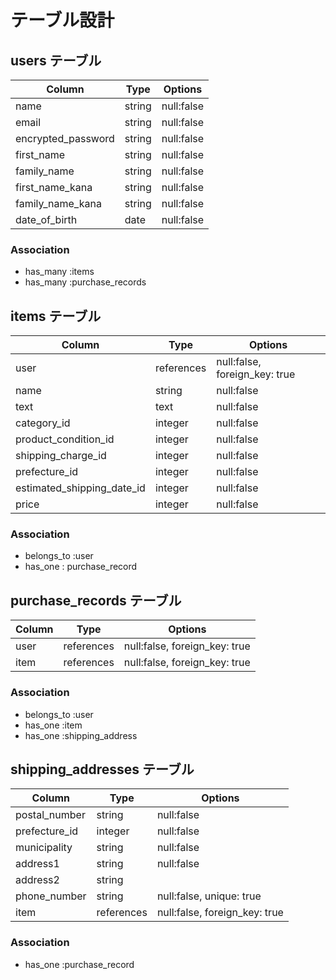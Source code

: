 # テーブル設計

## users テーブル

| Column             | Type   | Options                  |
| ------------------ | ------ | ------------------------ |
| name               | string | null:false               |
| email              | string | null:false               |
| encrypted_password | string | null:false               |
| first_name         | string | null:false               |
| family_name        | string | null:false               |
| first_name_kana    | string | null:false               |
| family_name_kana   | string | null:false               |
| date_of_birth      | date   | null:false               |

### Association

- has_many :items
- has_many :purchase_records

## items テーブル

| Column                     | Type       | Options                        |
| -------------------------- | ---------- | ------------------------------ |
| user                       | references | null:false, foreign_key: true |
| name                       | string     | null:false                     |
| text                       | text       | null:false                     |
| category_id                | integer    | null:false                     |
| product_condition_id       | integer    | null:false                     |
| shipping_charge_id         | integer    | null:false                     |
| prefecture_id              | integer    | null:false                     |
| estimated_shipping_date_id | integer    | null:false                     |
| price                      | integer    | null:false                     |

### Association

- belongs_to :user
- has_one : purchase_record

## purchase_records テーブル

| Column | Type       | Options                        |
| ------ | ---------- | ------------------------------ |
| user   | references | null:false, foreign_key: true |
| item  | references | null:false, foreign_key: true |

### Association
- belongs_to :user
- has_one :item
- has_one :shipping_address

## shipping_addresses テーブル

| Column        | Type       | Options                       |
| ------------- | ---------- | ----------------------------- |
| postal_number | string     | null:false                    |
| prefecture_id | integer    | null:false                    |
| municipality  | string     | null:false                    |
| address1      | string     | null:false                    |
| address2      | string     |                               |
| phone_number  | string     | null:false, unique: true      |
| item          | references | null:false, foreign_key: true |

### Association

- has_one :purchase_record




